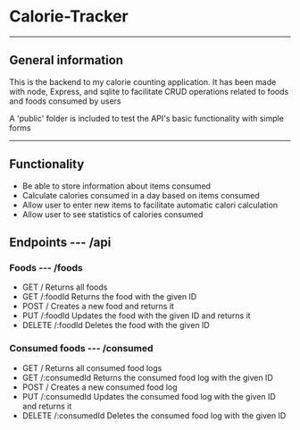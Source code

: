 # Calorie-Tracker
---
## General information
This is the backend to my calorie counting application. It has been made with node, Express, and sqlite to facilitate CRUD operations related to foods and foods consumed by users

A 'public' folder is included to test the API's basic functionality with simple forms

---
## Functionality
+ Be able to store information about items consumed
+ Calculate calories consumed in a day based on items consumed
+ Allow user to enter new items to facilitate automatic calori calculation
+ Allow user to see statistics of calories consumed

## Endpoints --- /api
### Foods --- /foods
+ GET /
    Returns all foods
+ GET /:foodId
    Returns the food with the given ID
+ POST /
    Creates a new food and returns it
+ PUT /:foodId
    Updates the food with the given ID and returns it
+ DELETE /:foodId
    Deletes the food with the given ID

### Consumed foods --- /consumed
+ GET /
    Returns all consumed food logs
+ GET /:consumedId
    Returns the consumed food log with the given ID
+ POST /
    Creates a new consumed food log
+ PUT /:consumedId
    Updates the consumed food log with the given ID and returns it
+ DELETE /:consumedId
    Deletes the consumed food log with the given ID